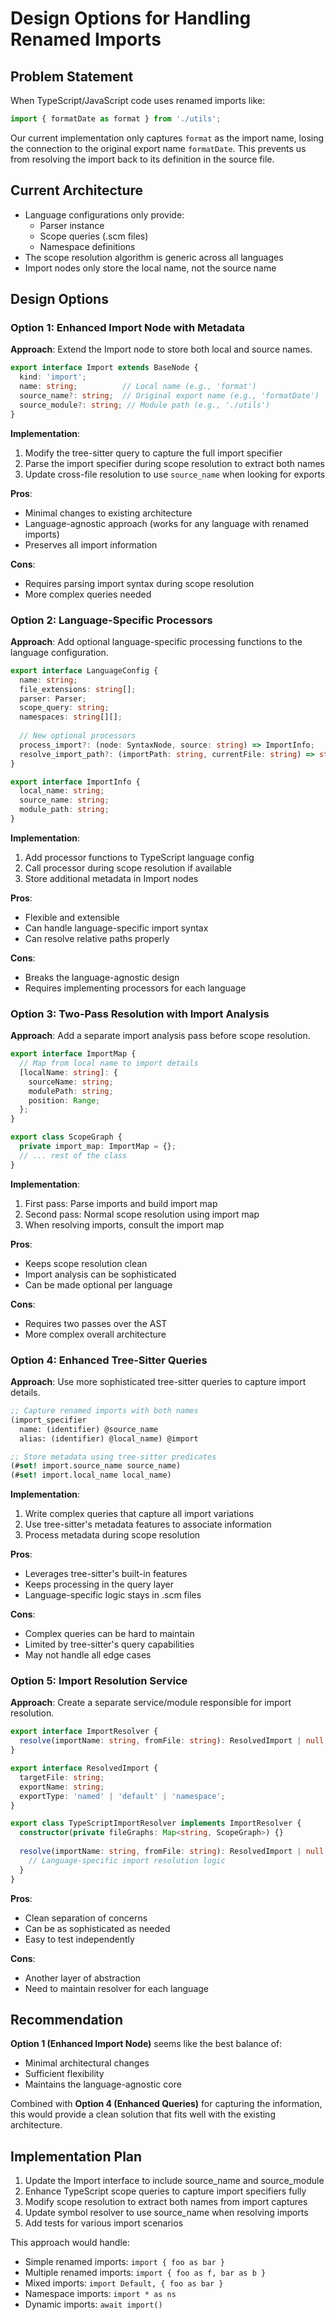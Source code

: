 # Design Options for Handling Renamed Imports

## Problem Statement

When TypeScript/JavaScript code uses renamed imports like:
```typescript
import { formatDate as format } from './utils';
```

Our current implementation only captures `format` as the import name, losing the connection to the original export name `formatDate`. This prevents us from resolving the import back to its definition in the source file.

## Current Architecture

- Language configurations only provide:
  - Parser instance
  - Scope queries (.scm files)
  - Namespace definitions
- The scope resolution algorithm is generic across all languages
- Import nodes only store the local name, not the source name

## Design Options

### Option 1: Enhanced Import Node with Metadata

**Approach**: Extend the Import node to store both local and source names.

```typescript
export interface Import extends BaseNode {
  kind: 'import';
  name: string;          // Local name (e.g., 'format')
  source_name?: string;  // Original export name (e.g., 'formatDate')
  source_module?: string; // Module path (e.g., './utils')
}
```

**Implementation**:
1. Modify the tree-sitter query to capture the full import specifier
2. Parse the import specifier during scope resolution to extract both names
3. Update cross-file resolution to use `source_name` when looking for exports

**Pros**:
- Minimal changes to existing architecture
- Language-agnostic approach (works for any language with renamed imports)
- Preserves all import information

**Cons**:
- Requires parsing import syntax during scope resolution
- More complex queries needed

### Option 2: Language-Specific Processors

**Approach**: Add optional language-specific processing functions to the language configuration.

```typescript
export interface LanguageConfig {
  name: string;
  file_extensions: string[];
  parser: Parser;
  scope_query: string;
  namespaces: string[][];
  
  // New optional processors
  process_import?: (node: SyntaxNode, source: string) => ImportInfo;
  resolve_import_path?: (importPath: string, currentFile: string) => string;
}

export interface ImportInfo {
  local_name: string;
  source_name: string;
  module_path: string;
}
```

**Implementation**:
1. Add processor functions to TypeScript language config
2. Call processor during scope resolution if available
3. Store additional metadata in Import nodes

**Pros**:
- Flexible and extensible
- Can handle language-specific import syntax
- Can resolve relative paths properly

**Cons**:
- Breaks the language-agnostic design
- Requires implementing processors for each language

### Option 3: Two-Pass Resolution with Import Analysis

**Approach**: Add a separate import analysis pass before scope resolution.

```typescript
export interface ImportMap {
  // Map from local name to import details
  [localName: string]: {
    sourceName: string;
    modulePath: string;
    position: Range;
  };
}

export class ScopeGraph {
  private import_map: ImportMap = {};
  // ... rest of the class
}
```

**Implementation**:
1. First pass: Parse imports and build import map
2. Second pass: Normal scope resolution using import map
3. When resolving imports, consult the import map

**Pros**:
- Keeps scope resolution clean
- Import analysis can be sophisticated
- Can be made optional per language

**Cons**:
- Requires two passes over the AST
- More complex overall architecture

### Option 4: Enhanced Tree-Sitter Queries

**Approach**: Use more sophisticated tree-sitter queries to capture import details.

```scheme
;; Capture renamed imports with both names
(import_specifier
  name: (identifier) @source_name
  alias: (identifier) @local_name) @import

;; Store metadata using tree-sitter predicates
(#set! import.source_name source_name)
(#set! import.local_name local_name)
```

**Implementation**:
1. Write complex queries that capture all import variations
2. Use tree-sitter's metadata features to associate information
3. Process metadata during scope resolution

**Pros**:
- Leverages tree-sitter's built-in features
- Keeps processing in the query layer
- Language-specific logic stays in .scm files

**Cons**:
- Complex queries can be hard to maintain
- Limited by tree-sitter's query capabilities
- May not handle all edge cases

### Option 5: Import Resolution Service

**Approach**: Create a separate service/module responsible for import resolution.

```typescript
export interface ImportResolver {
  resolve(importName: string, fromFile: string): ResolvedImport | null;
}

export interface ResolvedImport {
  targetFile: string;
  exportName: string;
  exportType: 'named' | 'default' | 'namespace';
}

export class TypeScriptImportResolver implements ImportResolver {
  constructor(private fileGraphs: Map<string, ScopeGraph>) {}
  
  resolve(importName: string, fromFile: string): ResolvedImport | null {
    // Language-specific import resolution logic
  }
}
```

**Pros**:
- Clean separation of concerns
- Can be as sophisticated as needed
- Easy to test independently

**Cons**:
- Another layer of abstraction
- Need to maintain resolver for each language

## Recommendation

**Option 1 (Enhanced Import Node)** seems like the best balance of:
- Minimal architectural changes
- Sufficient flexibility
- Maintains the language-agnostic core

Combined with **Option 4 (Enhanced Queries)** for capturing the information, this would provide a clean solution that fits well with the existing architecture.

## Implementation Plan

1. Update the Import interface to include source_name and source_module
2. Enhance TypeScript scope queries to capture import specifiers fully
3. Modify scope resolution to extract both names from import captures
4. Update symbol resolver to use source_name when resolving imports
5. Add tests for various import scenarios

This approach would handle:
- Simple renamed imports: `import { foo as bar }`
- Multiple renamed imports: `import { foo as f, bar as b }`
- Mixed imports: `import Default, { foo as bar }`
- Namespace imports: `import * as ns`
- Dynamic imports: `await import()`